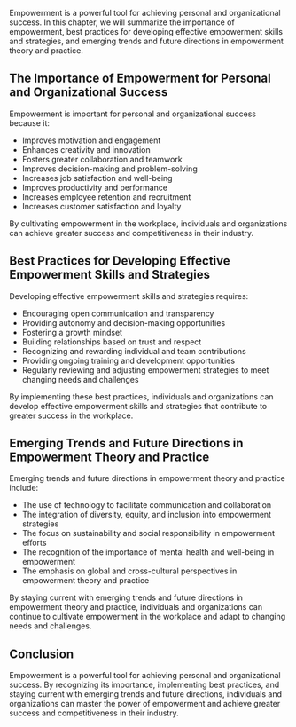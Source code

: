 
Empowerment is a powerful tool for achieving personal and organizational success. In this chapter, we will summarize the importance of empowerment, best practices for developing effective empowerment skills and strategies, and emerging trends and future directions in empowerment theory and practice.

The Importance of Empowerment for Personal and Organizational Success
---------------------------------------------------------------------

Empowerment is important for personal and organizational success because it:

* Improves motivation and engagement
* Enhances creativity and innovation
* Fosters greater collaboration and teamwork
* Improves decision-making and problem-solving
* Increases job satisfaction and well-being
* Improves productivity and performance
* Increases employee retention and recruitment
* Increases customer satisfaction and loyalty

By cultivating empowerment in the workplace, individuals and organizations can achieve greater success and competitiveness in their industry.

Best Practices for Developing Effective Empowerment Skills and Strategies
-------------------------------------------------------------------------

Developing effective empowerment skills and strategies requires:

* Encouraging open communication and transparency
* Providing autonomy and decision-making opportunities
* Fostering a growth mindset
* Building relationships based on trust and respect
* Recognizing and rewarding individual and team contributions
* Providing ongoing training and development opportunities
* Regularly reviewing and adjusting empowerment strategies to meet changing needs and challenges

By implementing these best practices, individuals and organizations can develop effective empowerment skills and strategies that contribute to greater success in the workplace.

Emerging Trends and Future Directions in Empowerment Theory and Practice
------------------------------------------------------------------------

Emerging trends and future directions in empowerment theory and practice include:

* The use of technology to facilitate communication and collaboration
* The integration of diversity, equity, and inclusion into empowerment strategies
* The focus on sustainability and social responsibility in empowerment efforts
* The recognition of the importance of mental health and well-being in empowerment
* The emphasis on global and cross-cultural perspectives in empowerment theory and practice

By staying current with emerging trends and future directions in empowerment theory and practice, individuals and organizations can continue to cultivate empowerment in the workplace and adapt to changing needs and challenges.

Conclusion
----------

Empowerment is a powerful tool for achieving personal and organizational success. By recognizing its importance, implementing best practices, and staying current with emerging trends and future directions, individuals and organizations can master the power of empowerment and achieve greater success and competitiveness in their industry.